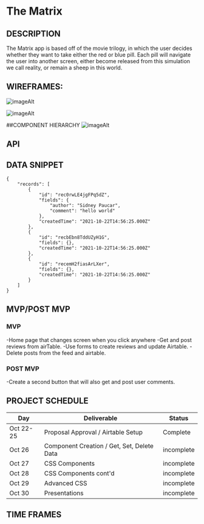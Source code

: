 # The Matrix

## DESCRIPTION
The Matrix app is based off of the movie trilogy, in which the user decides whether they want to take either the red or blue pill. Each pill will navigate the user into another screen, either become released from this simulation we call reality, or remain a sheep in this world.

## WIREFRAMES:

![imageAlt](https://i.imgur.com/eLemDDa.png)

![imageAlt](https://i.imgur.com/4lBJobu.png)

##COMPONENT HIERARCHY
![imageAlt](https://i.imgur.com/qAIBklq.png)


## API 



## DATA SNIPPET

```
{
    "records": [
        {
            "id": "rec0rwLE4jgFPq5dZ",
            "fields": {
                "author": "Sidney Paucar",
                "comment": "hello world"
            },
            "createdTime": "2021-10-22T14:56:25.000Z"
        },
        {
            "id": "recbEbn8TddUZyH1G",
            "fields": {},
            "createdTime": "2021-10-22T14:56:25.000Z"
        },
        {
            "id": "recemH2fiasArLXer",
            "fields": {},
            "createdTime": "2021-10-22T14:56:25.000Z"
        }
    ]
}
```

## MVP/POST MVP
### MVP
-Home page that changes screen when you click anywhere
-Get and post reviews from airTable.
-Use forms to create reviews and update Airtable.
-Delete posts from the feed and airtable.

### POST MVP
-Create a second button that will also get and post user comments.

## PROJECT SCHEDULE
| Day      | Deliverable                                | Status   |
| -------- | ------------------------------------------ | -------- |
| Oct 22-25 | Proposal Approval / Airtable Setup         | Complete |
| Oct 26   | Component Creation / Get, Set, Delete Data | incomplete |
| Oct 27   | CSS Components                             | incomplete |
| Oct 28   | CSS Components cont'd                      | incomplete |
| Oct 29   | Advanced CSS                               | incomplete |
| Oct 30   | Presentations                              | incomplete |


## TIME FRAMES
